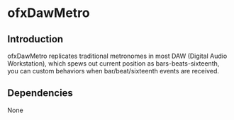 # ofxDawMetro

## Introduction

ofxDawMetro replicates traditional metronomes in most DAW (Digital Audio Workstation), which spews out current position as bars-beats-sixteenth, you can custom behaviors when bar/beat/sixteenth events are received.

## Dependencies
None
